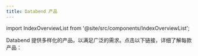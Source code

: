 ```yaml
---
title: Databend 产品
---
```

import IndexOverviewList from '@site/src/components/IndexOverviewList';

Databend 提供多样化的产品，以满足广泛的需求。点击以下链接，详细了解每款产品：

<IndexOverviewList />